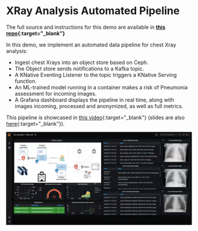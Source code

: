 # XRay Analysis Automated Pipeline

The full source and instructions for this demo are available in **[this repo](https://github.com/red-hat-data-services/jumpstart-library/tree/main/demo1-xray-pipeline){:target="_blank"}**

In this demo, we implement an automated data pipeline for chest Xray analysis:

- Ingest chest Xrays into an object store based on Ceph.
- The Object store sends notifications to a Kafka topic.
- A KNative Eventing Listener to the topic triggers a KNative Serving function.
- An ML-trained model running in a container makes a risk of Pneumonia assessment for incoming images.
- A Grafana dashboard displays the pipeline in real time, along with images incoming, processed and anonymized, as well as full metrics.

This pipeline is showcased in [this video](https://www.youtube.com/watch?v=zja83FVsm14){:target="_blank"} (slides are also [here](https://github.com/red-hat-data-services/jumpstart-library/blob/main/demo1-xray-pipeline/docs/Commons_Data_Science_Pipelines.pdf){:target="_blank"}).

![XRay dashboard](img/xray-dashboard.png)
